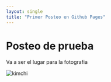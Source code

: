 ```yaml
---
layout: single
title: "Primer Posteo en Github Pages"
---
```


# Posteo de prueba

Va a ser el lugar para la fotografia

![kimchi](../images/2023-02-07-primerposteo/kimchi.jpg)
